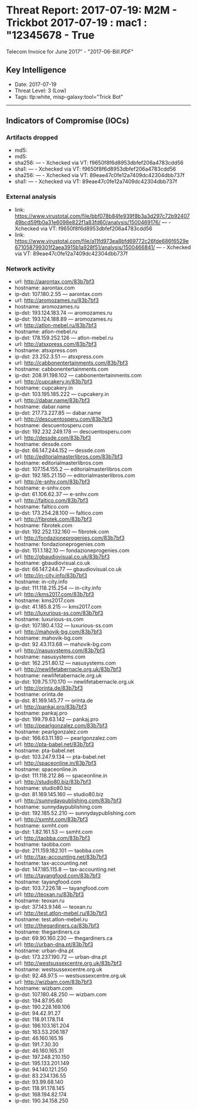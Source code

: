# Threat Report: 2017-07-19: M2M -  Trickbot 2017-07-19 : mac1 : "12345678 - True
 Telecom Invoice for June 2017" - "2017-06-Bill.PDF"


## Key Intelligence
* Date: 2017-07-19
* Threat Level: 3 (Low)
* Tags: tlp:white, misp-galaxy:tool="Trick Bot"

---

## Indicators of Compromise (IOCs)
### Artifacts dropped
* md5: <md5>
* md5: <md5>
* sha256: <sha256> — - Xchecked via VT: f9650f8f6d8953dbfef206a4783cdd56
* sha1: <sha1> — - Xchecked via VT: f9650f8f6d8953dbfef206a4783cdd56
* sha256: <sha256> — - Xchecked via VT: 89eae47c0fe12a7409dc42304dbb737f
* sha1: <sha1> — - Xchecked via VT: 89eae47c0fe12a7409dc42304dbb737f

### External analysis
* link: https://www.virustotal.com/file/bbf078b84fe939f8b3a3d297c72b9240749bcd59fb0a31e6098e822f1a83fd60/analysis/1500469176/ — - Xchecked via VT: f9650f8f6d8953dbfef206a4783cdd56
* link: https://www.virustotal.com/file/a11fd973ea8bfd69772c26fde686f6529e671058799301f2aea3915b1a928f51/analysis/1500466841/ — - Xchecked via VT: 89eae47c0fe12a7409dc42304dbb737f

### Network activity
* url: http://aarontax.com/83b7bf3
* hostname: aarontax.com
* ip-dst: 107.180.2.55 — aarontax.com
* url: http://aromozames.ru/83b7bf3
* hostname: aromozames.ru
* ip-dst: 193.124.183.74 — aromozames.ru
* ip-dst: 193.124.188.89 — aromozames.ru
* url: http://atlon-mebel.ru/83b7bf3
* hostname: atlon-mebel.ru
* ip-dst: 178.159.252.126 — atlon-mebel.ru
* url: http://atsxpress.com/83b7bf3
* hostname: atsxpress.com
* ip-dst: 23.252.3.51 — atsxpress.com
* url: http://cabbonentertainments.com/83b7bf3
* hostname: cabbonentertainments.com
* ip-dst: 208.91.198.102 — cabbonentertainments.com
* url: http://cupcakery.in/83b7bf3
* hostname: cupcakery.in
* ip-dst: 103.195.185.222 — cupcakery.in
* url: http://dabar.name/83b7bf3
* hostname: dabar.name
* ip-dst: 217.73.227.85 — dabar.name
* url: http://descuentosperu.com/83b7bf3
* hostname: descuentosperu.com
* ip-dst: 192.232.249.178 — descuentosperu.com
* url: http://dessde.com/83b7bf3
* hostname: dessde.com
* ip-dst: 66.147.244.152 — dessde.com
* url: http://editorialmasterlibros.com/83b7bf3
* hostname: editorialmasterlibros.com
* ip-dst: 107.154.155.2 — editorialmasterlibros.com
* ip-dst: 192.185.21.150 — editorialmasterlibros.com
* url: http://e-snhv.com/83b7bf3
* hostname: e-snhv.com
* ip-dst: 61.106.62.37 — e-snhv.com
* url: http://faltico.com/83b7bf3
* hostname: faltico.com
* ip-dst: 173.254.28.100 — faltico.com
* url: http://fibrotek.com/83b7bf3
* hostname: fibrotek.com
* ip-dst: 192.252.132.160 — fibrotek.com
* url: http://fondazioneprogenies.com/83b7bf3
* hostname: fondazioneprogenies.com
* ip-dst: 151.1.182.10 — fondazioneprogenies.com
* url: http://gbaudiovisual.co.uk/83b7bf3
* hostname: gbaudiovisual.co.uk
* ip-dst: 66.147.244.77 — gbaudiovisual.co.uk
* url: http://in-city.info/83b7bf3
* hostname: in-city.info
* ip-dst: 111.118.215.254 — in-city.info
* url: http://kms2017.com/83b7bf3
* hostname: kms2017.com
* ip-dst: 41.185.8.215 — kms2017.com
* url: http://luxurious-ss.com/83b7bf3
* hostname: luxurious-ss.com
* ip-dst: 107.180.4.132 — luxurious-ss.com
* url: http://mahovik-bg.com/83b7bf3
* hostname: mahovik-bg.com
* ip-dst: 92.43.113.68 — mahovik-bg.com
* url: http://nasusystems.com/83b7bf3
* hostname: nasusystems.com
* ip-dst: 162.251.80.12 — nasusystems.com
* url: http://newlifetabernacle.org.uk/83b7bf3
* hostname: newlifetabernacle.org.uk
* ip-dst: 109.75.170.170 — newlifetabernacle.org.uk
* url: http://orinta.de/83b7bf3
* hostname: orinta.de
* ip-dst: 81.169.145.77 — orinta.de
* url: http://pankaj.pro/83b7bf3
* hostname: pankaj.pro
* ip-dst: 199.79.63.142 — pankaj.pro
* url: http://pearlgonzalez.com/83b7bf3
* hostname: pearlgonzalez.com
* ip-dst: 166.63.11.180 — pearlgonzalez.com
* url: http://pta-babel.net/83b7bf3
* hostname: pta-babel.net
* ip-dst: 103.247.9.134 — pta-babel.net
* url: http://spaceonline.in/83b7bf3
* hostname: spaceonline.in
* ip-dst: 111.118.212.86 — spaceonline.in
* url: http://studio80.biz/83b7bf3
* hostname: studio80.biz
* ip-dst: 81.169.145.160 — studio80.biz
* url: http://sunnydaypublishing.com/83b7bf3
* hostname: sunnydaypublishing.com
* ip-dst: 192.185.52.210 — sunnydaypublishing.com
* url: http://sxmht.com/83b7bf3
* hostname: sxmht.com
* ip-dst: 1.82.161.53 — sxmht.com
* url: http://taobba.com/83b7bf3
* hostname: taobba.com
* ip-dst: 211.159.182.101 — taobba.com
* url: http://tax-accounting.net/83b7bf3
* hostname: tax-accounting.net
* ip-dst: 147.185.115.8 — tax-accounting.net
* url: http://tayangfood.com/83b7bf3
* hostname: tayangfood.com
* ip-dst: 103.7.226.18 — tayangfood.com
* url: http://teoxan.ru/83b7bf3
* hostname: teoxan.ru
* ip-dst: 37.143.9.146 — teoxan.ru
* url: http://test.atlon-mebel.ru/83b7bf3
* hostname: test.atlon-mebel.ru
* url: http://thegardiners.ca/83b7bf3
* hostname: thegardiners.ca
* ip-dst: 69.90.160.230 — thegardiners.ca
* url: http://urban-dna.pt/83b7bf3
* hostname: urban-dna.pt
* ip-dst: 173.237.190.72 — urban-dna.pt
* url: http://westsussexcentre.org.uk/83b7bf3
* hostname: westsussexcentre.org.uk
* ip-dst: 92.48.97.5 — westsussexcentre.org.uk
* url: http://wizbam.com/83b7bf3
* hostname: wizbam.com
* ip-dst: 107.180.48.250 — wizbam.com
* ip-dst: 194.87.95.60
* ip-dst: 190.228.169.106
* ip-dst: 94.42.91.27
* ip-dst: 118.91.178.114
* ip-dst: 186.103.161.204
* ip-dst: 163.53.206.187
* ip-dst: 46.160.165.16
* ip-dst: 191.7.30.30
* ip-dst: 46.160.165.31
* ip-dst: 197.248.210.150
* ip-dst: 195.133.201.149
* ip-dst: 94.140.121.250
* ip-dst: 83.234.136.55
* ip-dst: 93.99.68.140
* ip-dst: 118.91.178.145
* ip-dst: 168.194.82.174
* ip-dst: 190.34.158.250
